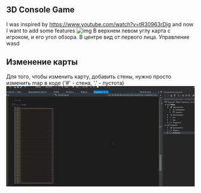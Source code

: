 3D Console Game
----------
I was inspired by https://www.youtube.com/watch?v=tR30963rDig and now I want to add some features
![img](Images/3DConsoleGameUpdate.gif)
В верхнем левом углу карта с игроком, и его угол обзора. В центре вид от первого лица. Управление wasd
## Изменение карты
Для того, чтобы изменить карту, добавить стены, нужно просто изменить map в коде ('#' - стена, '.' - пустота)
![img](Images/MapChanging.gif)
